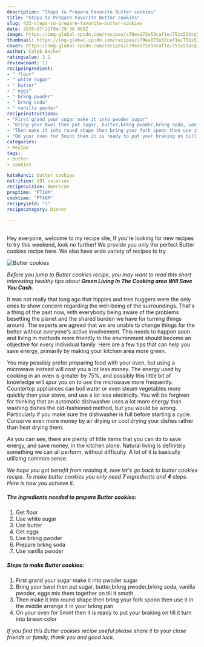 ```yaml
---
description: "Steps to Prepare Favorite Butter cookies"
title: "Steps to Prepare Favorite Butter cookies"
slug: 423-steps-to-prepare-favorite-butter-cookies
date: 2020-07-21T04:29:30.989Z
image: https://img-global.cpcdn.com/recipes/c79ea172e53caf1e/751x532cq70/butter-cookies-recipe-main-photo.jpg
thumbnail: https://img-global.cpcdn.com/recipes/c79ea172e53caf1e/751x532cq70/butter-cookies-recipe-main-photo.jpg
cover: https://img-global.cpcdn.com/recipes/c79ea172e53caf1e/751x532cq70/butter-cookies-recipe-main-photo.jpg
author: Caleb Becker
ratingvalue: 3.1
reviewcount: 13
recipeingredient:
- " flour"
- " white sugar"
- " butter"
- " eggs"
- " brkng pwoder"
- " brkng soda"
- " vanilla pwoder"
recipeinstructions:
- "First grand your sugar make it into pwoder sugar"
- "Bring your bwol then put sugar, butter,brkng pwoder,brkng soda, vanilla pwoder, eggs mix them together on till it smoth."
- "Then make it into round shape then bring your fork spoon then use it in the middle arrange it in your brkng pan"
- "On your oven for 5mint then it is ready to put your braking on till it turn into brwon color"
categories:
- Recipe
tags:
- butter
- cookies

katakunci: butter cookies 
nutrition: 191 calories
recipecuisine: American
preptime: "PT19M"
cooktime: "PT46M"
recipeyield: "3"
recipecategory: Dinner

---
```

<br>
Hey everyone, welcome to my recipe site, If you're looking for new recipes to try this weekend, look no further! We provide you only the perfect Butter cookies recipe here. We also have wide variety of recipes to try.
<br>


![Butter cookies](https://img-global.cpcdn.com/recipes/c79ea172e53caf1e/751x532cq70/butter-cookies-recipe-main-photo.jpg)

<i>Before you jump to Butter cookies recipe, you may want to read this short interesting healthy tips about 
<strong>Green Living In The Cooking area Will Save You Cash</strong>.</i>
</br>

It was not really that long ago that hippies and tree huggers were the only ones to show concern regarding the well-being of the surroundings. That's a thing of the past now, with everybody being aware of the problems besetting the planet and the shared burden we have for turning things around. The experts are agreed that we are unable to change things for the better without everyone's active involvement. This needs to happen soon and living in methods more friendly to the environment should become an objective for every individual family. Here are a few tips that can help you save energy, primarily by making your kitchen area more green.

You may possibly prefer preparing food with your oven, but using a microwave instead will cost you a lot less money. The energy used by cooking in an oven is greater by 75%, and possibly this little bit of knowledge will spur you on to use the microwave more frequently. Countertop appliances can boil water or even steam vegetables more quickly than your stove, and use a lot less electricity. You will be forgiven for thinking that an automatic dishwasher uses a lot more energy than washing dishes the old-fashioned method, but you would be wrong. Particularly if you make sure the dishwasher is full before starting a cycle. Conserve even more money by air drying or cool drying your dishes rather than heat drying them.

As you can see, there are plenty of little items that you can do to save energy, and save money, in the kitchen alone. Natural living is definitely something we can all perform, without difficulty. A lot of it is basically utilizing common sense.


<i>We hope you got benefit from reading it, now let's go back to butter cookies recipe. To make butter cookies you only need <strong>7</strong> ingredients and <strong>4</strong> steps. Here is how you achieve it.
</i>

##### The ingredients needed to prepare Butter cookies:

1. Get  flour
1. Use  white sugar
1. Use  butter
1. Get  eggs
1. Use  brkng pwoder
1. Prepare  brkng soda
1. Use  vanilla pwoder


##### Steps to make Butter cookies:

1. First grand your sugar make it into pwoder sugar
1. Bring your bwol then put sugar, butter,brkng pwoder,brkng soda, vanilla pwoder, eggs mix them together on till it smoth.
1. Then make it into round shape then bring your fork spoon then use it in the middle arrange it in your brkng pan
1. On your oven for 5mint then it is ready to put your braking on till it turn into brwon color


<i>If you find this Butter cookies recipe useful please share it to your close friends or family, thank you and good luck.</i>
